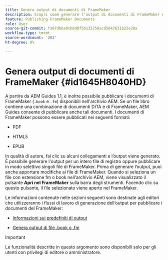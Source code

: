 ```yaml
---
title: Genera output di documenti di FrameMaker
description: Scopri come generare l’output di documenti di FrameMaker nelle guide AEM per pubblicarli in formato PDF, HTML5 e EPUB.
feature: Publishing FrameMaker Documents
role: User
source-git-commit: fa07db6a9cb8d8f5b133258acd5647631b22e28a
workflow-type: tm+mt
source-wordcount: '203'
ht-degree: 0%

---
```


# Genera output di documenti di FrameMaker {#id1645H8040HD}

A partire da AEM Guides 1.1, è inoltre possibile pubblicare i documenti di FrameMaker \(`.book` e `.fm`\) disponibili nell&#39;archivio AEM. Se un file libro contiene una combinazione di documenti DITA e di FrameMaker, AEM Guides consente di pubblicare anche tali documenti. I documenti di FrameMaker possono essere pubblicati nei seguenti formati:

- PDF

- HTML5

- EPUB


In qualità di autore, fai clic su alcuni collegamenti e l’output viene generato. È possibile generare l&#39;output per un intero file di registro oppure pubblicare in modo selettivo singoli file di FrameMaker. Prima di generare l’output, puoi anche apportare modifiche ai file di FrameMaker. Quando si seleziona un file con estensione fm o book nell&#39;archivio AEM, viene visualizzato il pulsante **Apri nel FrameMaker** sulla barra degli strumenti. Facendo clic su questo pulsante, il file selezionato viene aperto nel FrameMaker.

Le informazioni contenute nelle sezioni seguenti sono destinate agli editori che utilizzeranno i flussi di lavoro di generazione dell’output per pubblicare i documenti del FrameMaker:

- [Informazioni sui predefiniti di output](fm-output-understand-presets.md#)

- [Genera output di file .book o .fm](fm-output-generate.md#)

>[!IMPORTANT]
>
> Le funzionalità descritte in questo argomento sono disponibili solo per gli utenti con privilegi di editore o amministratore.
